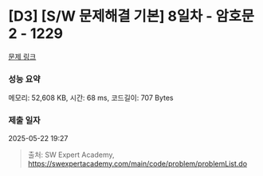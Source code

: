# [D3] [S/W 문제해결 기본] 8일차 - 암호문2 - 1229 

[문제 링크](https://swexpertacademy.com/main/code/problem/problemDetail.do?contestProbId=AV14yIsqAHYCFAYD) 

### 성능 요약

메모리: 52,608 KB, 시간: 68 ms, 코드길이: 707 Bytes

### 제출 일자

2025-05-22 19:27



> 출처: SW Expert Academy, https://swexpertacademy.com/main/code/problem/problemList.do